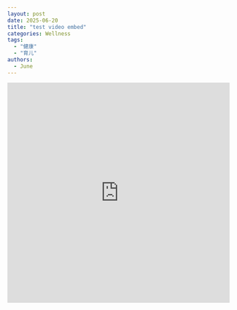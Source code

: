 ```yaml
---
layout: post
date: 2025-06-20
title: "test video embed"
categories: Wellness
tags:
  - "健康"
  - "育儿"
authors: 
  - June
---
```


<iframe 
  src="https://player.bilibili.com/player.html?bvid=BV158EvzsEZt&autoplay=0" 
  scrolling="no" 
  border="0" 
  frameborder="no" 
  framespacing="0" 
  allowfullscreen="true" 
  style="width: 100%; height: 500px;">
</iframe>
